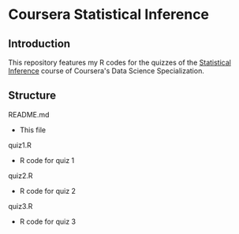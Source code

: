# Coursera Statistical Inference

## Introduction

This repository features my R codes for the quizzes of the [Statistical Inference](https://www.coursera.org/learn/statistical-inference/home/welcome) course of Coursera's Data Science Specialization.

## Structure

README.md
- This file

quiz1.R
- R code for quiz 1  

quiz2.R
- R code for quiz 2  

quiz3.R
- R code for quiz 3